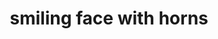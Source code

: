---
layout: smileys&people
title: smiling face with horns
emoji: smiling_face_with_horns
permalink: 😈.html
---